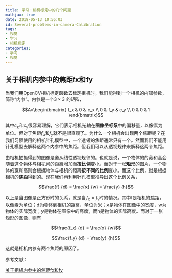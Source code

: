```yaml
---
title: 学习：相机标定中的几个问题
mathjax: true
date: 2018-05-13 10:56:03
id: Several-problems-in-camera-Calibration
tags:
- 视觉
- 学习
- 相机标定
categories:
- 学习
- 视觉
---
```




## 关于相机内参中的焦距fx和fy

当我们用OpenCV相机标定函数去标定相机时，我们能得到一个相机的内部参数，简称“内参”。内参是一个$3 \times 3$ 的矩阵，

$$A=\begin{bmatrix} f_x & 0 & c_x \\ 0 & f_y & c_y \\ 0 & 0 & 1 \end{bmatrix}$$

<!---more--->

其中$c_x$和$c_y$很容易理解，它们表示相机光轴在**图像坐标系**中的偏移量，以像素为单位。但对于焦距$f_x$和$f_y$就不是很直观了。为什么一个相机会出现两个焦距呢？在我们习惯使用的相机针孔模型中，一个透镜的焦距通常只有一个。然而我们不能用针孔模型去解释这两个内参中的焦距。但我们可以从透视规律来解释这两个焦距。

由相机拍摄得到的图像是遵从线性透视规律的。也就是说，一个物体的的宽和高会随着这个物体与相机间的距离增加而**按比例**变小。而对于一张**矩形**的图片，一个物体的宽和高则会根据物体与相机的距离**按不同的比例**变小。而这个比例，就是根据相机的**焦距**得到的。现在我们再利用针孔模型推导出这个比例关系，

$$\frac{f} {d} = \frac{x} {w} = \frac{y} {h}$$

以上是当图像是正方形时的关系，就是当$f_x=f_y$时的情况。其中f是相机的焦距，以像素为单位；d为物体到相机的距离，单位为米；x是物体在图像中的宽度，w为物体的实际宽度；y是物体在图像中的高度，而h是物体的实际高度。而对于一张矩形的图像，则有

$$\frac{f_x} {d} = \frac{x} {w}$$

$$\frac{f_y} {d} = \frac{y} {h}$$

 这就是相机内参有两个焦距的原因了。





参考文献：

[关于相机内参中的焦距fx和fy](http://www.cnblogs.com/zipeilu/p/6658177.html)